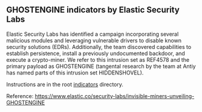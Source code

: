 ## GHOSTENGINE indicators by Elastic Security Labs

Elastic Security Labs has identified a campaign incorporating several malicious modules and leveraging vulnerable drivers to disable known security solutions (EDRs). Additionally, the team discovered capabilities to establish persistence, install a previously undocumented backdoor, and execute a crypto-miner. We refer to this intrusion set as REF4578 and the primary payload as GHOSTENGINE (tangental research by the team at Antiy has named parts of this intrusion set HIDDENSHOVEL).

Instructions are in the root [indicators](../README.md) directory.

Reference: https://www.elastic.co/security-labs/invisible-miners-unveiling-GHOSTENGINE
